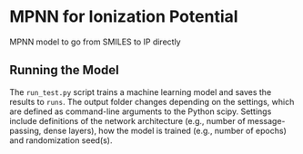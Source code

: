 # MPNN for Ionization Potential

MPNN model to go from SMILES to IP directly

## Running the Model

The `run_test.py` script trains a machine learning model and saves the results to `runs`.
The output folder changes depending on the settings, which are defined as command-line arguments
to the Python scipy.
Settings include definitions of the network architecture (e.g., number of message-passing, dense layers),
how the model is trained (e.g., number of epochs)
and randomization seed(s).
